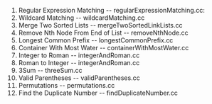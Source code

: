 1. Regular Expression Matching      -- regularExpressionMatching.cc:
2. Wildcard Matching                -- wildcardMatching.cc
3. Merge Two Sorted Lists           -- mergeTwoSortedLinkLists.cc
4. Remove Nth Node From End of List -- removeNthNode.cc
5. Longest Common Prefix            -- longestCommonPrefix.cc
6. Container With Most Water        -- containerWithMostWater.cc
7. Integer to Roman                 -- integerAndRoman.cc
8. Roman to Integer                 -- integerAndRoman.cc
9. 3Sum                             -- threeSum.cc
10. Valid Parentheses               -- validParentheses.cc
11. Permutations                    -- permutations.cc
12. Find the Duplicate Number       -- findDuplicateNumber.cc
